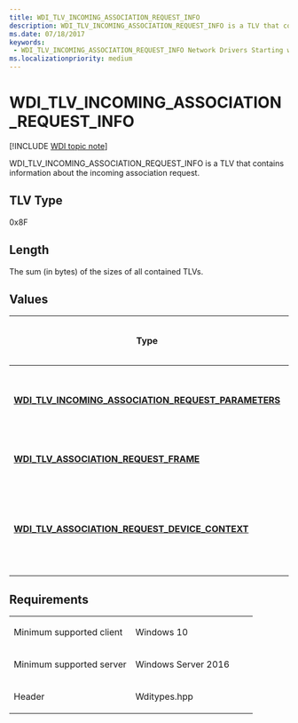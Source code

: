 ```yaml
---
title: WDI_TLV_INCOMING_ASSOCIATION_REQUEST_INFO
description: WDI_TLV_INCOMING_ASSOCIATION_REQUEST_INFO is a TLV that contains information about the incoming association request.
ms.date: 07/18/2017
keywords:
 - WDI_TLV_INCOMING_ASSOCIATION_REQUEST_INFO Network Drivers Starting with Windows Vista
ms.localizationpriority: medium
---
```


# WDI\_TLV\_INCOMING\_ASSOCIATION\_REQUEST\_INFO

[!INCLUDE [WDI topic note](../includes/wdi-version-warning.md)]


WDI\_TLV\_INCOMING\_ASSOCIATION\_REQUEST\_INFO is a TLV that contains information about the incoming association request.

## TLV Type


0x8F

## Length


The sum (in bytes) of the sizes of all contained TLVs.

## Values


| Type                                                                                                            | Multiple TLV instances allowed | Optional | Description                                                      |
|-----------------------------------------------------------------------------------------------------------------|--------------------------------|----------|------------------------------------------------------------------|
| [**WDI\_TLV\_INCOMING\_ASSOCIATION\_REQUEST\_PARAMETERS**](wdi-tlv-incoming-association-request-parameters.md) |                                |          | The parameters for the incoming association request.             |
| [**WDI\_TLV\_ASSOCIATION\_REQUEST\_FRAME**](wdi-tlv-association-request-frame.md)                              |                                |          | The association request frame.                                   |
| [**WDI\_TLV\_ASSOCIATION\_REQUEST\_DEVICE\_CONTEXT**](wdi-tlv-association-request-device-context.md)           |                                | X        | The vendor-specific information that is passed down to the port. |

 

## Requirements

<table>
<colgroup>
<col width="50%" />
<col width="50%" />
</colgroup>
<tbody>
<tr class="odd">
<td><p>Minimum supported client</p></td>
<td><p>Windows 10</p></td>
</tr>
<tr class="even">
<td><p>Minimum supported server</p></td>
<td><p>Windows Server 2016</p></td>
</tr>
<tr class="odd">
<td><p>Header</p></td>
<td>Wditypes.hpp</td>
</tr>
</tbody>
</table>

 

 




